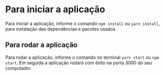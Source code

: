 # Para iniciar a aplicação

Para iniciar a aplicação, informe o comando `npm install` ou `yarn install`,
para instalação das dependências e pacotes usados.

## Para rodar a aplicação

Para rodar a aplicação, informe o comando no terminal `yarn start` ou `npm start`.
Em seguida a aplicação rodará com êxito na porta 3000 do seu computador.
